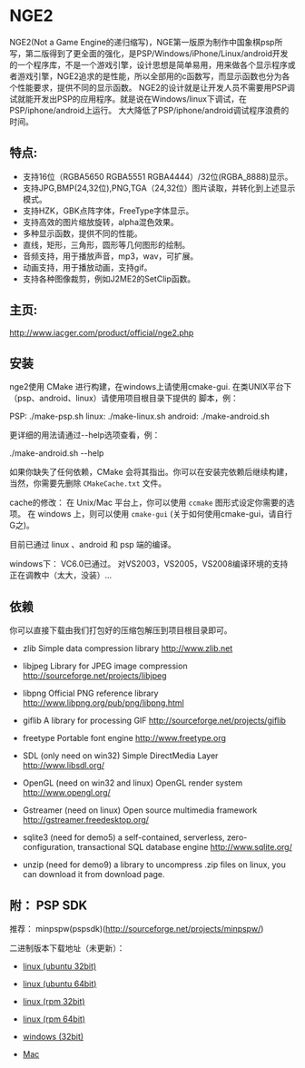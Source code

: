 NGE2
====

NGE2(Not a Game Engine的递归缩写)，NGE第一版原为制作中国象棋psp所写，第二版得到了更全面的强化，是PSP/Windows/iPhone/Linux/android开发的一个程序库，不是一个游戏引擎，设计思想是简单易用，用来做各个显示程序或者游戏引擎，NGE2追求的是性能，所以全部用的c函数写，而显示函数也分为各个性能要求，提供不同的显示函数。 NGE2的设计就是让开发人员不需要用PSP调试就能开发出PSP的应用程序。就是说在Windows/linux下调试，在PSP/iphone/android上运行。 大大降低了PSP/iphone/android调试程序浪费的时间。

特点:
---------
* 支持16位（RGBA5650 RGBA5551 RGBA4444）/32位(RGBA_8888)显示。
* 支持JPG,BMP(24,32位),PNG,TGA（24,32位）图片读取，并转化到上述显示模式。
* 支持HZK，GBK点阵字体，FreeType字体显示。
* 支持高效的图片缩放旋转，alpha混色效果。
* 多种显示函数，提供不同的性能。
* 直线，矩形，三角形，圆形等几何图形的绘制。
* 音频支持，用于播放声音，mp3，wav，可扩展。
* 动画支持，用于播放动画，支持gif。
* 支持各种图像裁剪，例如J2ME2的SetClip函数。

主页:
----------
http://www.iacger.com/product/official/nge2.php

安装
---------

nge2使用 CMake 进行构建，在windows上请使用cmake-gui.
在类UNIX平台下（psp、android、linux）请使用项目根目录下提供的
脚本，例：

PSP:
./make-psp.sh
linux:
./make-linux.sh
android:
./make-android.sh

更详细的用法请通过--help选项查看，例：

./make-android.sh --help

如果你缺失了任何依赖，CMake 会将其指出。你可以在安装完依赖后继续构建，当然，你需要先删除 `CMakeCache.txt` 文件。

cache的修改：
在 Unix/Mac 平台上，你可以使用 `ccmake` 图形式设定你需要的选项。
在 windows 上，则可以使用 `cmake-gui` (关于如何使用cmake-gui，请自行G之)。

目前已通过 linux 、android 和 psp 端的编译。

windows下：
VC6.0已通过。
对VS2003，VS2005，VS2008编译环境的支持正在调教中（太大，没装）...

依赖
---------
你可以直接下载由我们打包好的压缩包解压到项目根目录即可。

* zlib 
Simple data compression library 
http://www.zlib.net

* libjpeg 
Library for JPEG image compression 
http://sourceforge.net/projects/libjpeg

* libpng 
Official PNG reference library 
http://www.libpng.org/pub/png/libpng.html

* giflib 
A library for processing GIF 
http://sourceforge.net/projects/giflib

* freetype 
Portable font engine 
http://www.freetype.org

* SDL (only need on win32) 
Simple DirectMedia Layer 
http://www.libsdl.org/

* OpenGL (need on win32 and linux) 
OpenGL render system 
http://www.opengl.org/

* Gstreamer (need on linux) 
Open source multimedia framework 
http://gstreamer.freedesktop.org/

* sqlite3 (need for demo5) 
a self-contained, serverless, zero-configuration, transactional SQL database engine 
http://www.sqlite.org/ 

* unzip (need for demo9) 
a library to uncompress .zip files 
on linux, you can download it from download page.

附： PSP SDK
---------------
推荐：
minpspw(pspsdk)(http://sourceforge.net/projects/minpspw/)

二进制版本下载地址（未更新）：

* [linux (ubuntu 32bit)](http://sourceforge.net/projects/minpspw/files/SDK%20%2B%20devpak/pspsdk%200.11.1/minpspw_0.11.1-1ubuntu0_i386.deb/download)

* [linux (ubuntu 64bit)](http://sourceforge.net/projects/minpspw/files/SDK%20%2B%20devpak/pspsdk%200.11.1/minpspw_0.11.1-1ubuntu0_amd64.deb/download)

* [linux (rpm 32bit)](http://sourceforge.net/projects/minpspw/files/SDK%20%2B%20devpak/pspsdk%200.11.1/minpspw-pspsdk-0.11.1-1.i386.rpm/download)

* [linux (rpm 64bit)](http://sourceforge.net/projects/minpspw/files/SDK%20%2B%20devpak/pspsdk%200.11.1/minpspw-pspsdk-0.11.1-1.x86_64.rpm/download)

* [windows (32bit)](http://sourceforge.net/projects/minpspw/files/SDK%20%2B%20devpak/pspsdk%200.11.1/pspsdk-setup-0.11.1.exe/download)

* [Mac](http://sourceforge.net/projects/minpspw/files/SDK%20%2B%20devpak/pspsdk%200.11.1/MinPSP%200.11%20Mac.mpkg/download)
